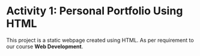 # Activity 1: Personal Portfolio Using HTML

This project is a static webpage created using HTML. As per requirement to our course **Web Development**. 
